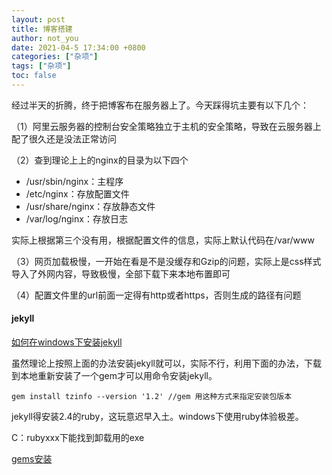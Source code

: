 ```yaml
---
layout: post
title: 博客搭建
author: not_you
date: 2021-04-5 17:34:00 +0800
categories: ["杂项"]
tags: ["杂项"]
toc: false
---
```


经过半天的折腾，终于把博客布在服务器上了。今天踩得坑主要有以下几个：

（1）阿里云服务器的控制台安全策略独立于主机的安全策略，导致在云服务器上配了很久还是没法正常访问

（2）查到理论上上的nginx的目录为以下四个

- /usr/sbin/nginx：主程序
- /etc/nginx：存放配置文件
- /usr/share/nginx：存放静态文件
- /var/log/nginx：存放日志

实际上根据第三个没有用，根据配置文件的信息，实际上默认代码在/var/www

（3）网页加载极慢，一开始在看是不是没缓存和Gzip的问题，实际上是css样式导入了外网内容，导致极慢，全部下载下来本地布置即可

（4）配置文件里的url前面一定得有http或者https，否则生成的路径有问题



#### jekyll

[如何在windows下安装jekyll](https://jekyllrb.com/docs/installation/windows/)

虽然理论上按照上面的办法安装jekyll就可以，实际不行，利用下面的办法，下载到本地重新安装了一个gem才可以用命令安装jekyll。

```shell
gem install tzinfo --version '1.2' //gem 用这种方式来指定安装包版本
```

jekyll得安装2.4的ruby，这玩意迟早入土。windows下使用ruby体验极差。

C：rubyxxx下能找到卸载用的exe

[gems安装](https://rubygems.org/pages/download)